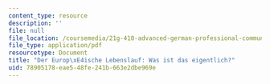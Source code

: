 ```yaml
---
content_type: resource
description: ''
file: null
file_location: /coursemedia/21g-410-advanced-german-professional-communication-spring-2017/78905178eae548fe241b663e2dbe969e_21G_410s17_W07_M21.pdf
file_type: application/pdf
resourcetype: Document
title: "Der Europ\xE4ische Lebenslauf: Was ist das eigentlich?"
uid: 78905178-eae5-48fe-241b-663e2dbe969e
---
```

